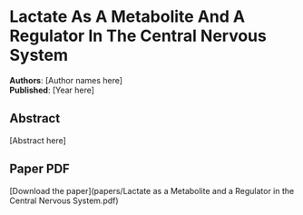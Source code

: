 # Lactate As A Metabolite And A Regulator In The Central Nervous System

**Authors**: [Author names here]  
**Published**: [Year here]

## Abstract

[Abstract here]

## Paper PDF

[Download the paper](papers/Lactate as a Metabolite and a Regulator in the Central Nervous System.pdf)
